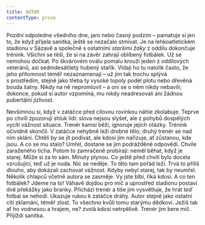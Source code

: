 ```yaml
---
title: AUTOR
contentType: prose
---
```


Pozdní odpoledne všedního dne, jaro nebo časný podzim – pamatuje si jen to, že když přijela sanitka, ještě se nezačalo stmívat. Je na lehkoatletickém stadionu v Sázavě a společně s ostatními _staršími žáky_ z oddílu dokončuje trénink. Všichni se těší, že si na závěr zahrají oblíbený fotbálek. Už se nemohou dočkat. Po škvárovém oválu pomalu krouží jeden z oddílových veteránů, asi sedmdesátiletý hubený stařík. Vídají ho tu natolik často, že jeho přítomnost téměř nezaznamenají – už jim tak trochu splývá s prostředím, stejně jako třeba ty vysoké topoly podél plotu nebo dřevěná bouda šatny. Nikdy na ně nepromluvil – a oni se o něm nikdy nebavili; dokonce, pokud si autor vzpomíná, mu nikdy neadresovali ani žádnou pubertální jízlivost.

Nevšimnou si, když v zatáčce před cílovou rovinkou náhle zkolabuje. Teprve po chvíli zpozorují shluk lidí: slova nejsou slyšet, ale z pohybů dospělých vycítí vážnost situace. Trenér kamsi běží, ignoruje jejich otázky. Trénink očividně skončil. V zatáčce nehybně leží drobné tělo; druhý trenér se nad ním sklání. Chtěli by se jít podívat, ale kdosi jim nařizuje, ať zůstanou, kde jsou. A co se mu stalo? Umřel, dostane se jim podrážděné odpovědi. Chvíle zaraženého ticha. Potom to zamračeně probírají: neměl běhat, když je starej. Může si za to sám. Minuty plynou. Co ještě před chvílí bylo docela vzrušující, teď už je nuda. Nic se neděje. To tělo tam pořád leží. Trvá to příliš dlouho, aby dokázali zachovat vážnost. Kdyby nebyl starej, tak by neumřel. Několik chlapců včetně autora se zasměje. Vy jste blbí, říká kdosi. A co ten fotbálek? Jdeme na to! Váhavě dojdou pro míč a uprostřed stadionu postaví dvě překážky jako branky. Přichází trenér a tiše jim vysvětluje, že hrát _teď_ fotbal se nehodí. Ukazuje rukou k zatáčce dráhy. Autor stejně jako ostatní cítí zklamání, téměř zlost. To všechno kvůli tomu starýmu dědkovi. Ježiš tak ať ho vodnesou a hrajem, ne? zvolá kdosi netrpělivě. Trenér jim bere míč. Přijíždí sanitka.
